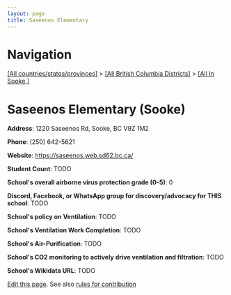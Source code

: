 ```yaml
---
layout: page
title: Saseenos Elementary
---
```

# Navigation

[[All countries/states/provinces]](../../..) > [[All British Columbia Districts]](../..) > [[All In Sooke ]](..)

# Saseenos Elementary (Sooke)

**Address**: 1220 Saseenos Rd, Sooke, BC V9Z 1M2

**Phone**: (250) 642-5621

**Website**: <https://saseenos.web.sd62.bc.ca/>

**Student Count**: TODO

**School's overall airborne virus protection grade (0-5)**: 0

**Discord, Facebook, or WhatsApp group for discovery/advocacy for THIS school**: TODO

**School's policy on Ventilation**: TODO

**School's Ventilation Work Completion**: TODO

**School's Air-Purification**: TODO

**School's CO2 monitoring to actively drive ventilation and filtration**: TODO

**School's Wikidata URL**: TODO


[Edit this page](https://github.com/ventilate-schools/BC/edit/main/./Sooke/Saseenos_Elementary.md). See also [rules for contribution](../../../contribution-rules/)